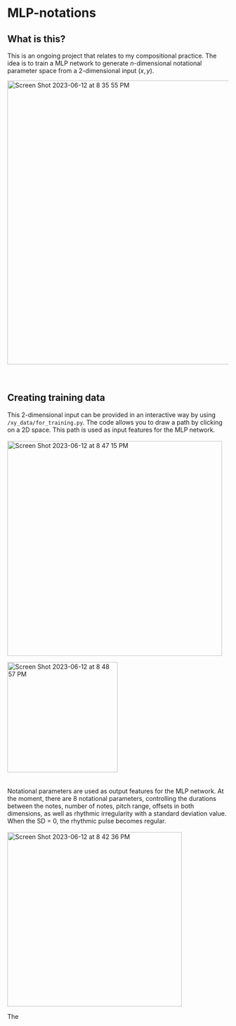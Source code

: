 # MLP-notations

## What is this?
This is an ongoing project that relates to my compositional practice. The idea is to train a MLP network to generate $n$-dimensional notational parameter space from a 2-dimensional input $(x, y)$.

<img width="646" alt="Screen Shot 2023-06-12 at 8 35 55 PM" src="https://github.com/hayakzan/MLP-notations/assets/61164329/722b5d78-b56d-41d6-9ac5-06eee9acc8c4">
<br>
<br>
<br>

## Creating training data
This 2-dimensional input can be provided in an interactive way by using `/xy_data/for_training.py`. The code allows you to draw a path by clicking on a 2D space. This path is used as input features for the MLP network. 
<br>
<br>
<img width="489" alt="Screen Shot 2023-06-12 at 8 47 15 PM" src="https://github.com/hayakzan/MLP-notations/assets/61164329/a3b5eaae-abbe-40ab-898c-5907a7ff2d7c">
    
<img width="251" alt="Screen Shot 2023-06-12 at 8 48 57 PM" src="https://github.com/hayakzan/MLP-notations/assets/61164329/029011e8-af8b-4b92-81a2-2afa5cf61117">
<br>
<br>
<br>
Notational parameters are used as output features for the MLP network. At the moment, there are 8 notational parameters, controlling the durations between the notes, number of notes, pitch range, offsets in both dimensions, as well as rhythmic irregularity with a standard deviation value. When the SD = 0, the rhythmic pulse becomes regular. 
<br>
<br>
<img width="397" alt="Screen Shot 2023-06-12 at 8 42 36 PM" src="https://github.com/hayakzan/MLP-notations/assets/61164329/a478952d-c539-48cb-a004-e676b8e80c5c">

The 

